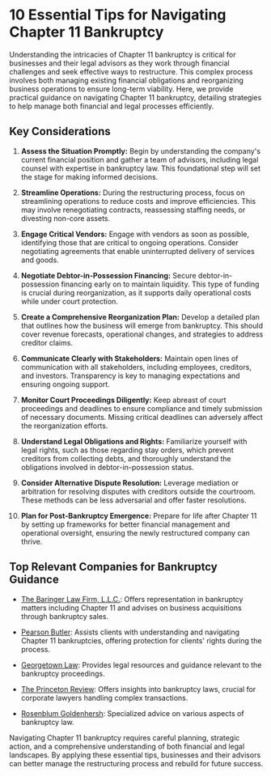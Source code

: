 # 10 Essential Tips for Navigating Chapter 11 Bankruptcy

Understanding the intricacies of Chapter 11 bankruptcy is critical for businesses and their legal advisors as they work through financial challenges and seek effective ways to restructure. This complex process involves both managing existing financial obligations and reorganizing business operations to ensure long-term viability. Here, we provide practical guidance on navigating Chapter 11 bankruptcy, detailing strategies to help manage both financial and legal processes efficiently.

## Key Considerations

1. **Assess the Situation Promptly:** Begin by understanding the company's current financial position and gather a team of advisors, including legal counsel with expertise in bankruptcy law. This foundational step will set the stage for making informed decisions.

2. **Streamline Operations:** During the restructuring process, focus on streamlining operations to reduce costs and improve efficiencies. This may involve renegotiating contracts, reassessing staffing needs, or divesting non-core assets.

3. **Engage Critical Vendors:** Engage with vendors as soon as possible, identifying those that are critical to ongoing operations. Consider negotiating agreements that enable uninterrupted delivery of services and goods.

4. **Negotiate Debtor-in-Possession Financing:** Secure debtor-in-possession financing early on to maintain liquidity. This type of funding is crucial during reorganization, as it supports daily operational costs while under court protection.

5. **Create a Comprehensive Reorganization Plan:** Develop a detailed plan that outlines how the business will emerge from bankruptcy. This should cover revenue forecasts, operational changes, and strategies to address creditor claims.

6. **Communicate Clearly with Stakeholders:** Maintain open lines of communication with all stakeholders, including employees, creditors, and investors. Transparency is key to managing expectations and ensuring ongoing support.

7. **Monitor Court Proceedings Diligently:** Keep abreast of court proceedings and deadlines to ensure compliance and timely submission of necessary documents. Missing critical deadlines can adversely affect the reorganization efforts.

8. **Understand Legal Obligations and Rights:** Familiarize yourself with legal rights, such as those regarding stay orders, which prevent creditors from collecting debts, and thoroughly understand the obligations involved in debtor-in-possession status.

9. **Consider Alternative Dispute Resolution:** Leverage mediation or arbitration for resolving disputes with creditors outside the courtroom. These methods can be less adversarial and offer faster resolutions.

10. **Plan for Post-Bankruptcy Emergence:** Prepare for life after Chapter 11 by setting up frameworks for better financial management and operational oversight, ensuring the newly restructured company can thrive.

## Top Relevant Companies for Bankruptcy Guidance

- [The Baringer Law Firm, L.L.C.](/dir/the_baringer_law_firm_llc): Offers representation in bankruptcy matters including Chapter 11 and advises on business acquisitions through bankruptcy sales.
  
- [Pearson Butler](/dir/pearson_butler): Assists clients with understanding and navigating Chapter 11 bankruptcies, offering protection for clients' rights during the process.

- [Georgetown Law](/dir/georgetown_law): Provides legal resources and guidance relevant to the bankruptcy proceedings. 

- [The Princeton Review](/dir/the_princeton_review): Offers insights into bankruptcy laws, crucial for corporate lawyers handling complex transactions.

- [Rosenblum Goldenhersh](/dir/rosenblum_goldenhersh): Specialized advice on various aspects of bankruptcy law.

Navigating Chapter 11 bankruptcy requires careful planning, strategic action, and a comprehensive understanding of both financial and legal landscapes. By applying these essential tips, businesses and their advisors can better manage the restructuring process and rebuild for future success.